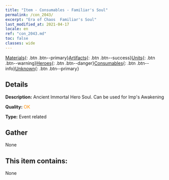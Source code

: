 ```yaml
---
title: "Item - Consumables - Familiar's Soul"
permalink: /con_2043/
excerpt: "Era of Chaos  Familiar's Soul"
last_modified_at: 2021-04-17
locale: en
ref: "con_2043.md"
toc: false
classes: wide
---
```

 [Materials](/Items/){: .btn .btn--primary}[Artifacts](/Items/Artifacts/){: .btn .btn--success}[Units](/Items/Units/){: .btn .btn--warning}[Heroes](/Items/Heroes/){: .btn .btn--danger}[Consumables](/Items/Consumables/){: .btn .btn--info}[Unknown](/Items/Unknown/){: .btn .btn--primary}

## Details
 **Description:** Ancient Immortal Hero Soul. Can be used for Imp's Awakening

 **Quality:** <span style="color: #FF8C00">OK</span>

 **Type:** Event related

## Gather

  None

## This item contains:

  None

